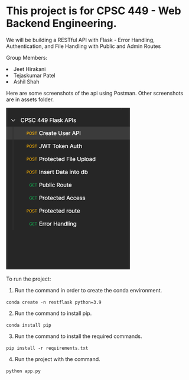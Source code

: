 # This project is for CPSC 449 - Web Backend Engineering.

We will be building a RESTful API with Flask - Error Handling, Authentication, and
File Handling with Public and Admin Routes

Group Members:

<li>Jeet Hirakani</li>
<li>Tejaskumar Patel</li>
<li>Ashil Shah</li>

Here are some screenshots of the api using Postman. Other screenshots are in assets folder.

![all apis](https://github.com/jeeth25/cpsc449_Project1/blob/main/assets/all%20apis.png)



To run the project:

1. Run the command in order to create the conda environment.

`conda create -n restflask python=3.9`

2. Run the command to install pip. 

`conda install pip`

3. Run the command to install the required commands.

`pip install -r requirements.txt`

4. Run the project with the command.

`python app.py`
